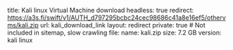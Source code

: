 title: Kali linux Virtual Machine download
headless: true
redirect: https://a3s.fi/swift/v1/AUTH_d797295bcbc24cec98686c41a8e16ef5/othervms/kali.zip
url: kali_download_link
layout: redirect
private: true # Not included in sitemap, slow crawling
file:
  name: kali.zip
  size: 7.2 GB
  version: kali linux

